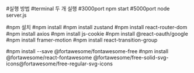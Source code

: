 #실행 방법
#terminal 두 개 실행
#3000port npm start
#5000port node server.js 

#npm 설치
#npm install
#npm install zustand
#npm install react-router-dom
#npm install axios
#npm install js-cookie
#npm install @react-oauth/google
#npm install framer-motion
#npm install react-transition-group

#npm install --save @fortawesome/fontawesome-free
#npm install @fortawesome/react-fontawesome @fortawesome/free-solid-svg-icons@fortawesome/free-regular-svg-icons


